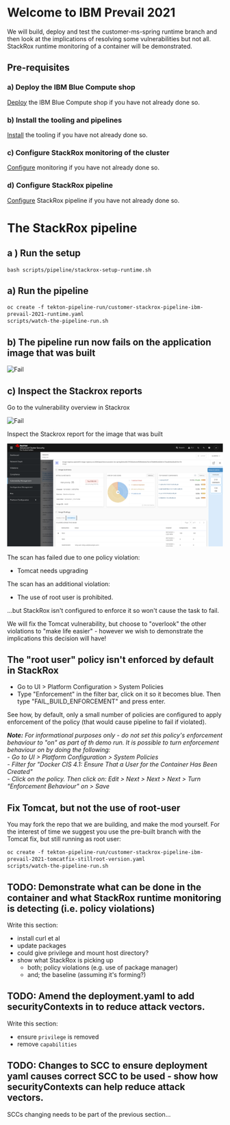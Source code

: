 # Welcome to IBM Prevail 2021

We will build, deploy and test the customer-ms-spring runtime branch and then look at the implications of resolving some vulnerabilities but not all. StackRox runtime monitoring of a container will be demonstrated.

## Pre-requisites

### a) Deploy the IBM Blue Compute shop

[Deploy](../functionality/DEPLOY-FULL-BC.MD) the IBM Blue Compute shop if you have not already done so.

### b) Install the tooling and pipelines

[Install](../nuts-and-bolts/MINI-SETUP.MD) the tooling if you have not already done so.

### c) Configure StackRox monitoring of the cluster

[Configure](./README-V3.MD) monitoring if you have not already done so.

### d) Configure StackRox pipeline

[Configure](./README-V3.MD) StackRox pipeline if you have not already done so.

# The StackRox pipeline

## a ) Run the setup

    bash scripts/pipeline/stackrox-setup-runtime.sh  

## a) Run the pipeline

    oc create -f tekton-pipeline-run/customer-stackrox-pipeline-ibm-prevail-2021-runtime.yaml
    scripts/watch-the-pipeline-run.sh

## b) The pipeline run now fails on the application image that was built  

![Fail](../../images/stackrox-plr.png?raw=true "Title")

## c) Inspect the Stackrox reports

Go to the vulnerability overview in Stackrox

![Fail](../../images/risky-images.png?raw=true "Title")

Inspect the Stackrox report for the image that was built

![Fail](../../images/customer-report.png?raw=true "Title")

The scan has failed due to one policy violation:
  - Tomcat needs upgrading

The scan has an additional violation:
  - The use of root user is prohibited.

...but StackRox isn't configured to enforce it so won't cause the task to fail.
 
We will fix the Tomcat vulnerability, but choose to "overlook" the other violations to "make life easier" - however we wish to demonstrate the implications this decision will have!

## The "root user" policy isn't enforced by default in StackRox

  - Go to UI > Platform Configuration > System Policies
  - Type "Enforcement" in the filter bar, click on it so it becomes blue. Then type "FAIL_BUILD_ENFORCEMENT" and press enter.

See how, by default, only a small number of policies are configured to apply enforcement of the policy (that would cause pipeline to fail if violated).

***Note:** For informational purposes only - do not set this policy's enforcement behaviour to "on" as part of th demo run.*
*It is possible to turn enforcement behaviour on by doing the following:*  
  *- Go to UI > Platform Configuration > System Policies*  
    *- Filter for "Docker CIS 4.1: Ensure That a User for the Container Has Been Created"*  
    *- Click on the policy. Then click on: Edit > Next > Next > Next > Turn "Enforcement Behaviour" on > Save*  

## Fix Tomcat, but not the use of root-user
You may fork the repo that we are building, and make the mod yourself. For the interest of time we suggest you use the pre-built branch with the Tomcat fix, but still running as root user:

    oc create -f tekton-pipeline-run/customer-stackrox-pipeline-ibm-prevail-2021-tomcatfix-stillroot-version.yaml
    scripts/watch-the-pipeline-run.sh

## TODO: Demonstrate what can be done in the container and what StackRox runtime monitoring is detecting (i.e. policy violations)
Write this section:
  - install curl et al
  - update packages
  - could give privilege and mount host directory?
  - show what StackRox is picking up
    - both; policy violations (e.g. use of package manager)
    - and; the baseline (assuming it's forming?) 

## TODO: Amend the deployment.yaml to add securityContexts in to reduce attack vectors.
Write this section:
  - ensure `privilege` is removed
  - remove `capabilities`

## TODO: Changes to SCC to ensure deployment yaml causes correct SCC to be used - show how securityContexts can help reduce attack vectors.
SCCs changing needs to be part of the previous section...
